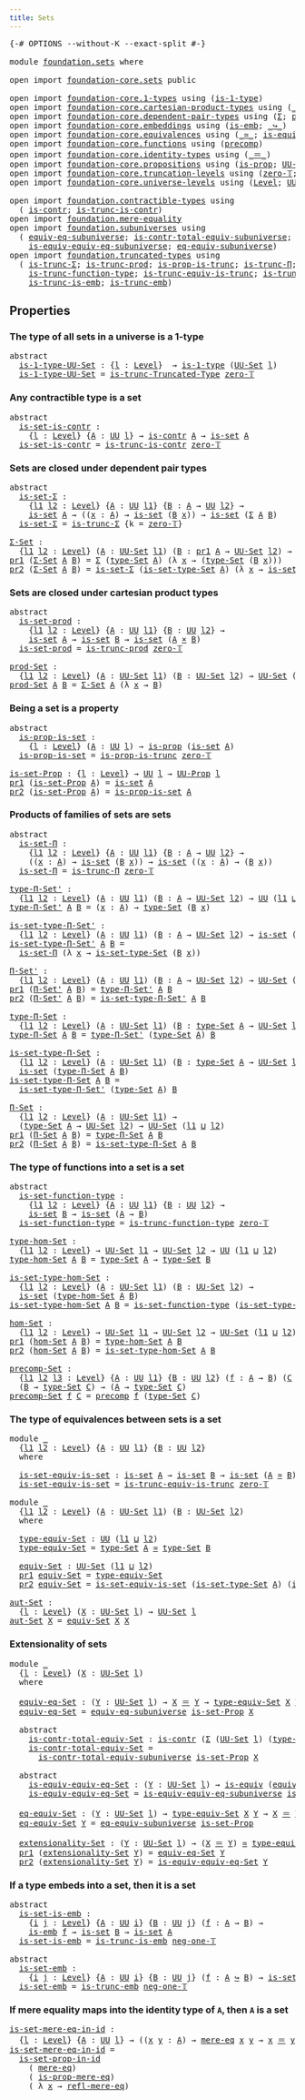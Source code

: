 ```yaml
---
title: Sets
---
```


<pre class="Agda"><a id="30" class="Symbol">{-#</a> <a id="34" class="Keyword">OPTIONS</a> <a id="42" class="Pragma">--without-K</a> <a id="54" class="Pragma">--exact-split</a> <a id="68" class="Symbol">#-}</a>

<a id="73" class="Keyword">module</a> <a id="80" href="foundation.sets.html" class="Module">foundation.sets</a> <a id="96" class="Keyword">where</a>

<a id="103" class="Keyword">open</a> <a id="108" class="Keyword">import</a> <a id="115" href="foundation-core.sets.html" class="Module">foundation-core.sets</a> <a id="136" class="Keyword">public</a>

<a id="144" class="Keyword">open</a> <a id="149" class="Keyword">import</a> <a id="156" href="foundation-core.1-types.html" class="Module">foundation-core.1-types</a> <a id="180" class="Keyword">using</a> <a id="186" class="Symbol">(</a><a id="187" href="foundation-core.1-types.html#807" class="Function">is-1-type</a><a id="196" class="Symbol">)</a>
<a id="198" class="Keyword">open</a> <a id="203" class="Keyword">import</a> <a id="210" href="foundation-core.cartesian-product-types.html" class="Module">foundation-core.cartesian-product-types</a> <a id="250" class="Keyword">using</a> <a id="256" class="Symbol">(</a><a id="257" href="foundation-core.cartesian-product-types.html#590" class="Function Operator">_×_</a><a id="260" class="Symbol">)</a>
<a id="262" class="Keyword">open</a> <a id="267" class="Keyword">import</a> <a id="274" href="foundation-core.dependent-pair-types.html" class="Module">foundation-core.dependent-pair-types</a> <a id="311" class="Keyword">using</a> <a id="317" class="Symbol">(</a><a id="318" href="foundation-core.dependent-pair-types.html#515" class="Record">Σ</a><a id="319" class="Symbol">;</a> <a id="321" href="foundation-core.dependent-pair-types.html#588" class="InductiveConstructor">pair</a><a id="325" class="Symbol">;</a> <a id="327" href="foundation-core.dependent-pair-types.html#605" class="Field">pr1</a><a id="330" class="Symbol">;</a> <a id="332" href="foundation-core.dependent-pair-types.html#617" class="Field">pr2</a><a id="335" class="Symbol">)</a>
<a id="337" class="Keyword">open</a> <a id="342" class="Keyword">import</a> <a id="349" href="foundation-core.embeddings.html" class="Module">foundation-core.embeddings</a> <a id="376" class="Keyword">using</a> <a id="382" class="Symbol">(</a><a id="383" href="foundation-core.embeddings.html#992" class="Function">is-emb</a><a id="389" class="Symbol">;</a> <a id="391" href="foundation-core.embeddings.html#1074" class="Function Operator">_↪_</a><a id="394" class="Symbol">)</a>
<a id="396" class="Keyword">open</a> <a id="401" class="Keyword">import</a> <a id="408" href="foundation-core.equivalences.html" class="Module">foundation-core.equivalences</a> <a id="437" class="Keyword">using</a> <a id="443" class="Symbol">(</a><a id="444" href="foundation-core.equivalences.html#1621" class="Function Operator">_≃_</a><a id="447" class="Symbol">;</a> <a id="449" href="foundation-core.equivalences.html#1556" class="Function">is-equiv</a><a id="457" class="Symbol">)</a>
<a id="459" class="Keyword">open</a> <a id="464" class="Keyword">import</a> <a id="471" href="foundation-core.functions.html" class="Module">foundation-core.functions</a> <a id="497" class="Keyword">using</a> <a id="503" class="Symbol">(</a><a id="504" href="foundation-core.functions.html#938" class="Function">precomp</a><a id="511" class="Symbol">)</a>
<a id="513" class="Keyword">open</a> <a id="518" class="Keyword">import</a> <a id="525" href="foundation-core.identity-types.html" class="Module">foundation-core.identity-types</a> <a id="556" class="Keyword">using</a> <a id="562" class="Symbol">(</a><a id="563" href="foundation-core.identity-types.html#1865" class="Function Operator">_＝_</a><a id="566" class="Symbol">)</a>
<a id="568" class="Keyword">open</a> <a id="573" class="Keyword">import</a> <a id="580" href="foundation-core.propositions.html" class="Module">foundation-core.propositions</a> <a id="609" class="Keyword">using</a> <a id="615" class="Symbol">(</a><a id="616" href="foundation-core.propositions.html#1309" class="Function">is-prop</a><a id="623" class="Symbol">;</a> <a id="625" href="foundation-core.propositions.html#1393" class="Function">UU-Prop</a><a id="632" class="Symbol">)</a>
<a id="634" class="Keyword">open</a> <a id="639" class="Keyword">import</a> <a id="646" href="foundation-core.truncation-levels.html" class="Module">foundation-core.truncation-levels</a> <a id="680" class="Keyword">using</a> <a id="686" class="Symbol">(</a><a id="687" href="foundation-core.truncation-levels.html#492" class="Function">zero-𝕋</a><a id="693" class="Symbol">;</a> <a id="695" href="foundation-core.truncation-levels.html#448" class="Function">neg-one-𝕋</a><a id="704" class="Symbol">)</a>
<a id="706" class="Keyword">open</a> <a id="711" class="Keyword">import</a> <a id="718" href="foundation-core.universe-levels.html" class="Module">foundation-core.universe-levels</a> <a id="750" class="Keyword">using</a> <a id="756" class="Symbol">(</a><a id="757" href="Agda.Primitive.html#597" class="Postulate">Level</a><a id="762" class="Symbol">;</a> <a id="764" href="foundation-core.universe-levels.html#235" class="Primitive">UU</a><a id="766" class="Symbol">;</a> <a id="768" href="Agda.Primitive.html#810" class="Primitive Operator">_⊔_</a><a id="771" class="Symbol">)</a>

<a id="774" class="Keyword">open</a> <a id="779" class="Keyword">import</a> <a id="786" href="foundation.contractible-types.html" class="Module">foundation.contractible-types</a> <a id="816" class="Keyword">using</a>
  <a id="824" class="Symbol">(</a> <a id="826" href="foundation-core.contractible-types.html#1006" class="Function">is-contr</a><a id="834" class="Symbol">;</a> <a id="836" href="foundation.contractible-types.html#3778" class="Function">is-trunc-is-contr</a><a id="853" class="Symbol">)</a>
<a id="855" class="Keyword">open</a> <a id="860" class="Keyword">import</a> <a id="867" href="foundation.mere-equality.html" class="Module">foundation.mere-equality</a>
<a id="892" class="Keyword">open</a> <a id="897" class="Keyword">import</a> <a id="904" href="foundation.subuniverses.html" class="Module">foundation.subuniverses</a> <a id="928" class="Keyword">using</a>
  <a id="936" class="Symbol">(</a> <a id="938" href="foundation.subuniverses.html#2750" class="Function">equiv-eq-subuniverse</a><a id="958" class="Symbol">;</a> <a id="960" href="foundation.subuniverses.html#2955" class="Function">is-contr-total-equiv-subuniverse</a><a id="992" class="Symbol">;</a>
    <a id="998" href="foundation.subuniverses.html#3335" class="Function">is-equiv-equiv-eq-subuniverse</a><a id="1027" class="Symbol">;</a> <a id="1029" href="foundation.subuniverses.html#3939" class="Function">eq-equiv-subuniverse</a><a id="1049" class="Symbol">)</a>
<a id="1051" class="Keyword">open</a> <a id="1056" class="Keyword">import</a> <a id="1063" href="foundation.truncated-types.html" class="Module">foundation.truncated-types</a> <a id="1090" class="Keyword">using</a>
  <a id="1098" class="Symbol">(</a> <a id="1100" href="foundation-core.truncated-types.html#5741" class="Function">is-trunc-Σ</a><a id="1110" class="Symbol">;</a> <a id="1112" href="foundation-core.truncated-types.html#7006" class="Function">is-trunc-prod</a><a id="1125" class="Symbol">;</a> <a id="1127" href="foundation-core.truncated-types.html#12076" class="Function">is-prop-is-trunc</a><a id="1143" class="Symbol">;</a> <a id="1145" href="foundation-core.truncated-types.html#8919" class="Function">is-trunc-Π</a><a id="1155" class="Symbol">;</a>
    <a id="1161" href="foundation-core.truncated-types.html#10769" class="Function">is-trunc-function-type</a><a id="1183" class="Symbol">;</a> <a id="1185" href="foundation-core.truncated-types.html#12647" class="Function">is-trunc-equiv-is-trunc</a><a id="1208" class="Symbol">;</a> <a id="1210" href="foundation.truncated-types.html#946" class="Function">is-trunc-Truncated-Type</a><a id="1233" class="Symbol">;</a>
    <a id="1239" href="foundation-core.truncated-types.html#5199" class="Function">is-trunc-is-emb</a><a id="1254" class="Symbol">;</a> <a id="1256" href="foundation-core.truncated-types.html#5461" class="Function">is-trunc-emb</a><a id="1268" class="Symbol">)</a>
</pre>
## Properties

### The type of all sets in a universe is a 1-type

<pre class="Agda"><a id="1346" class="Keyword">abstract</a>
  <a id="is-1-type-UU-Set"></a><a id="1357" href="foundation.sets.html#1357" class="Function">is-1-type-UU-Set</a> <a id="1374" class="Symbol">:</a> <a id="1376" class="Symbol">{</a><a id="1377" href="foundation.sets.html#1377" class="Bound">l</a> <a id="1379" class="Symbol">:</a> <a id="1381" href="Agda.Primitive.html#597" class="Postulate">Level</a><a id="1386" class="Symbol">}</a>  <a id="1389" class="Symbol">→</a> <a id="1391" href="foundation-core.1-types.html#807" class="Function">is-1-type</a> <a id="1401" class="Symbol">(</a><a id="1402" href="foundation-core.sets.html#1190" class="Function">UU-Set</a> <a id="1409" href="foundation.sets.html#1377" class="Bound">l</a><a id="1410" class="Symbol">)</a>
  <a id="1414" href="foundation.sets.html#1357" class="Function">is-1-type-UU-Set</a> <a id="1431" class="Symbol">=</a> <a id="1433" href="foundation.truncated-types.html#946" class="Function">is-trunc-Truncated-Type</a> <a id="1457" href="foundation-core.truncation-levels.html#492" class="Function">zero-𝕋</a>
</pre>
### Any contractible type is a set

<pre class="Agda"><a id="1513" class="Keyword">abstract</a>
  <a id="is-set-is-contr"></a><a id="1524" href="foundation.sets.html#1524" class="Function">is-set-is-contr</a> <a id="1540" class="Symbol">:</a>
    <a id="1546" class="Symbol">{</a><a id="1547" href="foundation.sets.html#1547" class="Bound">l</a> <a id="1549" class="Symbol">:</a> <a id="1551" href="Agda.Primitive.html#597" class="Postulate">Level</a><a id="1556" class="Symbol">}</a> <a id="1558" class="Symbol">{</a><a id="1559" href="foundation.sets.html#1559" class="Bound">A</a> <a id="1561" class="Symbol">:</a> <a id="1563" href="foundation-core.universe-levels.html#235" class="Primitive">UU</a> <a id="1566" href="foundation.sets.html#1547" class="Bound">l</a><a id="1567" class="Symbol">}</a> <a id="1569" class="Symbol">→</a> <a id="1571" href="foundation-core.contractible-types.html#1006" class="Function">is-contr</a> <a id="1580" href="foundation.sets.html#1559" class="Bound">A</a> <a id="1582" class="Symbol">→</a> <a id="1584" href="foundation-core.sets.html#1113" class="Function">is-set</a> <a id="1591" href="foundation.sets.html#1559" class="Bound">A</a>
  <a id="1595" href="foundation.sets.html#1524" class="Function">is-set-is-contr</a> <a id="1611" class="Symbol">=</a> <a id="1613" href="foundation.contractible-types.html#3778" class="Function">is-trunc-is-contr</a> <a id="1631" href="foundation-core.truncation-levels.html#492" class="Function">zero-𝕋</a>
</pre>
### Sets are closed under dependent pair types

<pre class="Agda"><a id="1699" class="Keyword">abstract</a>
  <a id="is-set-Σ"></a><a id="1710" href="foundation.sets.html#1710" class="Function">is-set-Σ</a> <a id="1719" class="Symbol">:</a>
    <a id="1725" class="Symbol">{</a><a id="1726" href="foundation.sets.html#1726" class="Bound">l1</a> <a id="1729" href="foundation.sets.html#1729" class="Bound">l2</a> <a id="1732" class="Symbol">:</a> <a id="1734" href="Agda.Primitive.html#597" class="Postulate">Level</a><a id="1739" class="Symbol">}</a> <a id="1741" class="Symbol">{</a><a id="1742" href="foundation.sets.html#1742" class="Bound">A</a> <a id="1744" class="Symbol">:</a> <a id="1746" href="foundation-core.universe-levels.html#235" class="Primitive">UU</a> <a id="1749" href="foundation.sets.html#1726" class="Bound">l1</a><a id="1751" class="Symbol">}</a> <a id="1753" class="Symbol">{</a><a id="1754" href="foundation.sets.html#1754" class="Bound">B</a> <a id="1756" class="Symbol">:</a> <a id="1758" href="foundation.sets.html#1742" class="Bound">A</a> <a id="1760" class="Symbol">→</a> <a id="1762" href="foundation-core.universe-levels.html#235" class="Primitive">UU</a> <a id="1765" href="foundation.sets.html#1729" class="Bound">l2</a><a id="1767" class="Symbol">}</a> <a id="1769" class="Symbol">→</a>
    <a id="1775" href="foundation-core.sets.html#1113" class="Function">is-set</a> <a id="1782" href="foundation.sets.html#1742" class="Bound">A</a> <a id="1784" class="Symbol">→</a> <a id="1786" class="Symbol">((</a><a id="1788" href="foundation.sets.html#1788" class="Bound">x</a> <a id="1790" class="Symbol">:</a> <a id="1792" href="foundation.sets.html#1742" class="Bound">A</a><a id="1793" class="Symbol">)</a> <a id="1795" class="Symbol">→</a> <a id="1797" href="foundation-core.sets.html#1113" class="Function">is-set</a> <a id="1804" class="Symbol">(</a><a id="1805" href="foundation.sets.html#1754" class="Bound">B</a> <a id="1807" href="foundation.sets.html#1788" class="Bound">x</a><a id="1808" class="Symbol">))</a> <a id="1811" class="Symbol">→</a> <a id="1813" href="foundation-core.sets.html#1113" class="Function">is-set</a> <a id="1820" class="Symbol">(</a><a id="1821" href="foundation-core.dependent-pair-types.html#515" class="Record">Σ</a> <a id="1823" href="foundation.sets.html#1742" class="Bound">A</a> <a id="1825" href="foundation.sets.html#1754" class="Bound">B</a><a id="1826" class="Symbol">)</a>
  <a id="1830" href="foundation.sets.html#1710" class="Function">is-set-Σ</a> <a id="1839" class="Symbol">=</a> <a id="1841" href="foundation-core.truncated-types.html#5741" class="Function">is-trunc-Σ</a> <a id="1852" class="Symbol">{</a><a id="1853" class="Argument">k</a> <a id="1855" class="Symbol">=</a> <a id="1857" href="foundation-core.truncation-levels.html#492" class="Function">zero-𝕋</a><a id="1863" class="Symbol">}</a>

<a id="Σ-Set"></a><a id="1866" href="foundation.sets.html#1866" class="Function">Σ-Set</a> <a id="1872" class="Symbol">:</a>
  <a id="1876" class="Symbol">{</a><a id="1877" href="foundation.sets.html#1877" class="Bound">l1</a> <a id="1880" href="foundation.sets.html#1880" class="Bound">l2</a> <a id="1883" class="Symbol">:</a> <a id="1885" href="Agda.Primitive.html#597" class="Postulate">Level</a><a id="1890" class="Symbol">}</a> <a id="1892" class="Symbol">(</a><a id="1893" href="foundation.sets.html#1893" class="Bound">A</a> <a id="1895" class="Symbol">:</a> <a id="1897" href="foundation-core.sets.html#1190" class="Function">UU-Set</a> <a id="1904" href="foundation.sets.html#1877" class="Bound">l1</a><a id="1906" class="Symbol">)</a> <a id="1908" class="Symbol">(</a><a id="1909" href="foundation.sets.html#1909" class="Bound">B</a> <a id="1911" class="Symbol">:</a> <a id="1913" href="foundation-core.dependent-pair-types.html#605" class="Field">pr1</a> <a id="1917" href="foundation.sets.html#1893" class="Bound">A</a> <a id="1919" class="Symbol">→</a> <a id="1921" href="foundation-core.sets.html#1190" class="Function">UU-Set</a> <a id="1928" href="foundation.sets.html#1880" class="Bound">l2</a><a id="1930" class="Symbol">)</a> <a id="1932" class="Symbol">→</a> <a id="1934" href="foundation-core.sets.html#1190" class="Function">UU-Set</a> <a id="1941" class="Symbol">(</a><a id="1942" href="foundation.sets.html#1877" class="Bound">l1</a> <a id="1945" href="Agda.Primitive.html#810" class="Primitive Operator">⊔</a> <a id="1947" href="foundation.sets.html#1880" class="Bound">l2</a><a id="1949" class="Symbol">)</a>
<a id="1951" href="foundation-core.dependent-pair-types.html#605" class="Field">pr1</a> <a id="1955" class="Symbol">(</a><a id="1956" href="foundation.sets.html#1866" class="Function">Σ-Set</a> <a id="1962" href="foundation.sets.html#1962" class="Bound">A</a> <a id="1964" href="foundation.sets.html#1964" class="Bound">B</a><a id="1965" class="Symbol">)</a> <a id="1967" class="Symbol">=</a> <a id="1969" href="foundation-core.dependent-pair-types.html#515" class="Record">Σ</a> <a id="1971" class="Symbol">(</a><a id="1972" href="foundation-core.sets.html#1304" class="Function">type-Set</a> <a id="1981" href="foundation.sets.html#1962" class="Bound">A</a><a id="1982" class="Symbol">)</a> <a id="1984" class="Symbol">(λ</a> <a id="1987" href="foundation.sets.html#1987" class="Bound">x</a> <a id="1989" class="Symbol">→</a> <a id="1991" class="Symbol">(</a><a id="1992" href="foundation-core.sets.html#1304" class="Function">type-Set</a> <a id="2001" class="Symbol">(</a><a id="2002" href="foundation.sets.html#1964" class="Bound">B</a> <a id="2004" href="foundation.sets.html#1987" class="Bound">x</a><a id="2005" class="Symbol">)))</a>
<a id="2009" href="foundation-core.dependent-pair-types.html#617" class="Field">pr2</a> <a id="2013" class="Symbol">(</a><a id="2014" href="foundation.sets.html#1866" class="Function">Σ-Set</a> <a id="2020" href="foundation.sets.html#2020" class="Bound">A</a> <a id="2022" href="foundation.sets.html#2022" class="Bound">B</a><a id="2023" class="Symbol">)</a> <a id="2025" class="Symbol">=</a> <a id="2027" href="foundation.sets.html#1710" class="Function">is-set-Σ</a> <a id="2036" class="Symbol">(</a><a id="2037" href="foundation-core.sets.html#1355" class="Function">is-set-type-Set</a> <a id="2053" href="foundation.sets.html#2020" class="Bound">A</a><a id="2054" class="Symbol">)</a> <a id="2056" class="Symbol">(λ</a> <a id="2059" href="foundation.sets.html#2059" class="Bound">x</a> <a id="2061" class="Symbol">→</a> <a id="2063" href="foundation-core.sets.html#1355" class="Function">is-set-type-Set</a> <a id="2079" class="Symbol">(</a><a id="2080" href="foundation.sets.html#2022" class="Bound">B</a> <a id="2082" href="foundation.sets.html#2059" class="Bound">x</a><a id="2083" class="Symbol">))</a>
</pre>
### Sets are closed under cartesian product types

<pre class="Agda"><a id="2150" class="Keyword">abstract</a>
  <a id="is-set-prod"></a><a id="2161" href="foundation.sets.html#2161" class="Function">is-set-prod</a> <a id="2173" class="Symbol">:</a>
    <a id="2179" class="Symbol">{</a><a id="2180" href="foundation.sets.html#2180" class="Bound">l1</a> <a id="2183" href="foundation.sets.html#2183" class="Bound">l2</a> <a id="2186" class="Symbol">:</a> <a id="2188" href="Agda.Primitive.html#597" class="Postulate">Level</a><a id="2193" class="Symbol">}</a> <a id="2195" class="Symbol">{</a><a id="2196" href="foundation.sets.html#2196" class="Bound">A</a> <a id="2198" class="Symbol">:</a> <a id="2200" href="foundation-core.universe-levels.html#235" class="Primitive">UU</a> <a id="2203" href="foundation.sets.html#2180" class="Bound">l1</a><a id="2205" class="Symbol">}</a> <a id="2207" class="Symbol">{</a><a id="2208" href="foundation.sets.html#2208" class="Bound">B</a> <a id="2210" class="Symbol">:</a> <a id="2212" href="foundation-core.universe-levels.html#235" class="Primitive">UU</a> <a id="2215" href="foundation.sets.html#2183" class="Bound">l2</a><a id="2217" class="Symbol">}</a> <a id="2219" class="Symbol">→</a>
    <a id="2225" href="foundation-core.sets.html#1113" class="Function">is-set</a> <a id="2232" href="foundation.sets.html#2196" class="Bound">A</a> <a id="2234" class="Symbol">→</a> <a id="2236" href="foundation-core.sets.html#1113" class="Function">is-set</a> <a id="2243" href="foundation.sets.html#2208" class="Bound">B</a> <a id="2245" class="Symbol">→</a> <a id="2247" href="foundation-core.sets.html#1113" class="Function">is-set</a> <a id="2254" class="Symbol">(</a><a id="2255" href="foundation.sets.html#2196" class="Bound">A</a> <a id="2257" href="foundation-core.cartesian-product-types.html#590" class="Function Operator">×</a> <a id="2259" href="foundation.sets.html#2208" class="Bound">B</a><a id="2260" class="Symbol">)</a>
  <a id="2264" href="foundation.sets.html#2161" class="Function">is-set-prod</a> <a id="2276" class="Symbol">=</a> <a id="2278" href="foundation-core.truncated-types.html#7006" class="Function">is-trunc-prod</a> <a id="2292" href="foundation-core.truncation-levels.html#492" class="Function">zero-𝕋</a>
  
<a id="prod-Set"></a><a id="2302" href="foundation.sets.html#2302" class="Function">prod-Set</a> <a id="2311" class="Symbol">:</a>
  <a id="2315" class="Symbol">{</a><a id="2316" href="foundation.sets.html#2316" class="Bound">l1</a> <a id="2319" href="foundation.sets.html#2319" class="Bound">l2</a> <a id="2322" class="Symbol">:</a> <a id="2324" href="Agda.Primitive.html#597" class="Postulate">Level</a><a id="2329" class="Symbol">}</a> <a id="2331" class="Symbol">(</a><a id="2332" href="foundation.sets.html#2332" class="Bound">A</a> <a id="2334" class="Symbol">:</a> <a id="2336" href="foundation-core.sets.html#1190" class="Function">UU-Set</a> <a id="2343" href="foundation.sets.html#2316" class="Bound">l1</a><a id="2345" class="Symbol">)</a> <a id="2347" class="Symbol">(</a><a id="2348" href="foundation.sets.html#2348" class="Bound">B</a> <a id="2350" class="Symbol">:</a> <a id="2352" href="foundation-core.sets.html#1190" class="Function">UU-Set</a> <a id="2359" href="foundation.sets.html#2319" class="Bound">l2</a><a id="2361" class="Symbol">)</a> <a id="2363" class="Symbol">→</a> <a id="2365" href="foundation-core.sets.html#1190" class="Function">UU-Set</a> <a id="2372" class="Symbol">(</a><a id="2373" href="foundation.sets.html#2316" class="Bound">l1</a> <a id="2376" href="Agda.Primitive.html#810" class="Primitive Operator">⊔</a> <a id="2378" href="foundation.sets.html#2319" class="Bound">l2</a><a id="2380" class="Symbol">)</a>
<a id="2382" href="foundation.sets.html#2302" class="Function">prod-Set</a> <a id="2391" href="foundation.sets.html#2391" class="Bound">A</a> <a id="2393" href="foundation.sets.html#2393" class="Bound">B</a> <a id="2395" class="Symbol">=</a> <a id="2397" href="foundation.sets.html#1866" class="Function">Σ-Set</a> <a id="2403" href="foundation.sets.html#2391" class="Bound">A</a> <a id="2405" class="Symbol">(λ</a> <a id="2408" href="foundation.sets.html#2408" class="Bound">x</a> <a id="2410" class="Symbol">→</a> <a id="2412" href="foundation.sets.html#2393" class="Bound">B</a><a id="2413" class="Symbol">)</a>
</pre>
### Being a set is a property

<pre class="Agda"><a id="2459" class="Keyword">abstract</a>
  <a id="is-prop-is-set"></a><a id="2470" href="foundation.sets.html#2470" class="Function">is-prop-is-set</a> <a id="2485" class="Symbol">:</a>
    <a id="2491" class="Symbol">{</a><a id="2492" href="foundation.sets.html#2492" class="Bound">l</a> <a id="2494" class="Symbol">:</a> <a id="2496" href="Agda.Primitive.html#597" class="Postulate">Level</a><a id="2501" class="Symbol">}</a> <a id="2503" class="Symbol">(</a><a id="2504" href="foundation.sets.html#2504" class="Bound">A</a> <a id="2506" class="Symbol">:</a> <a id="2508" href="foundation-core.universe-levels.html#235" class="Primitive">UU</a> <a id="2511" href="foundation.sets.html#2492" class="Bound">l</a><a id="2512" class="Symbol">)</a> <a id="2514" class="Symbol">→</a> <a id="2516" href="foundation-core.propositions.html#1309" class="Function">is-prop</a> <a id="2524" class="Symbol">(</a><a id="2525" href="foundation-core.sets.html#1113" class="Function">is-set</a> <a id="2532" href="foundation.sets.html#2504" class="Bound">A</a><a id="2533" class="Symbol">)</a>
  <a id="2537" href="foundation.sets.html#2470" class="Function">is-prop-is-set</a> <a id="2552" class="Symbol">=</a> <a id="2554" href="foundation-core.truncated-types.html#12076" class="Function">is-prop-is-trunc</a> <a id="2571" href="foundation-core.truncation-levels.html#492" class="Function">zero-𝕋</a>

<a id="is-set-Prop"></a><a id="2579" href="foundation.sets.html#2579" class="Function">is-set-Prop</a> <a id="2591" class="Symbol">:</a> <a id="2593" class="Symbol">{</a><a id="2594" href="foundation.sets.html#2594" class="Bound">l</a> <a id="2596" class="Symbol">:</a> <a id="2598" href="Agda.Primitive.html#597" class="Postulate">Level</a><a id="2603" class="Symbol">}</a> <a id="2605" class="Symbol">→</a> <a id="2607" href="foundation-core.universe-levels.html#235" class="Primitive">UU</a> <a id="2610" href="foundation.sets.html#2594" class="Bound">l</a> <a id="2612" class="Symbol">→</a> <a id="2614" href="foundation-core.propositions.html#1393" class="Function">UU-Prop</a> <a id="2622" href="foundation.sets.html#2594" class="Bound">l</a>
<a id="2624" href="foundation-core.dependent-pair-types.html#605" class="Field">pr1</a> <a id="2628" class="Symbol">(</a><a id="2629" href="foundation.sets.html#2579" class="Function">is-set-Prop</a> <a id="2641" href="foundation.sets.html#2641" class="Bound">A</a><a id="2642" class="Symbol">)</a> <a id="2644" class="Symbol">=</a> <a id="2646" href="foundation-core.sets.html#1113" class="Function">is-set</a> <a id="2653" href="foundation.sets.html#2641" class="Bound">A</a>
<a id="2655" href="foundation-core.dependent-pair-types.html#617" class="Field">pr2</a> <a id="2659" class="Symbol">(</a><a id="2660" href="foundation.sets.html#2579" class="Function">is-set-Prop</a> <a id="2672" href="foundation.sets.html#2672" class="Bound">A</a><a id="2673" class="Symbol">)</a> <a id="2675" class="Symbol">=</a> <a id="2677" href="foundation.sets.html#2470" class="Function">is-prop-is-set</a> <a id="2692" href="foundation.sets.html#2672" class="Bound">A</a>
</pre>
### Products of families of sets are sets

<pre class="Agda"><a id="2750" class="Keyword">abstract</a>
  <a id="is-set-Π"></a><a id="2761" href="foundation.sets.html#2761" class="Function">is-set-Π</a> <a id="2770" class="Symbol">:</a>
    <a id="2776" class="Symbol">{</a><a id="2777" href="foundation.sets.html#2777" class="Bound">l1</a> <a id="2780" href="foundation.sets.html#2780" class="Bound">l2</a> <a id="2783" class="Symbol">:</a> <a id="2785" href="Agda.Primitive.html#597" class="Postulate">Level</a><a id="2790" class="Symbol">}</a> <a id="2792" class="Symbol">{</a><a id="2793" href="foundation.sets.html#2793" class="Bound">A</a> <a id="2795" class="Symbol">:</a> <a id="2797" href="foundation-core.universe-levels.html#235" class="Primitive">UU</a> <a id="2800" href="foundation.sets.html#2777" class="Bound">l1</a><a id="2802" class="Symbol">}</a> <a id="2804" class="Symbol">{</a><a id="2805" href="foundation.sets.html#2805" class="Bound">B</a> <a id="2807" class="Symbol">:</a> <a id="2809" href="foundation.sets.html#2793" class="Bound">A</a> <a id="2811" class="Symbol">→</a> <a id="2813" href="foundation-core.universe-levels.html#235" class="Primitive">UU</a> <a id="2816" href="foundation.sets.html#2780" class="Bound">l2</a><a id="2818" class="Symbol">}</a> <a id="2820" class="Symbol">→</a>
    <a id="2826" class="Symbol">((</a><a id="2828" href="foundation.sets.html#2828" class="Bound">x</a> <a id="2830" class="Symbol">:</a> <a id="2832" href="foundation.sets.html#2793" class="Bound">A</a><a id="2833" class="Symbol">)</a> <a id="2835" class="Symbol">→</a> <a id="2837" href="foundation-core.sets.html#1113" class="Function">is-set</a> <a id="2844" class="Symbol">(</a><a id="2845" href="foundation.sets.html#2805" class="Bound">B</a> <a id="2847" href="foundation.sets.html#2828" class="Bound">x</a><a id="2848" class="Symbol">))</a> <a id="2851" class="Symbol">→</a> <a id="2853" href="foundation-core.sets.html#1113" class="Function">is-set</a> <a id="2860" class="Symbol">((</a><a id="2862" href="foundation.sets.html#2862" class="Bound">x</a> <a id="2864" class="Symbol">:</a> <a id="2866" href="foundation.sets.html#2793" class="Bound">A</a><a id="2867" class="Symbol">)</a> <a id="2869" class="Symbol">→</a> <a id="2871" class="Symbol">(</a><a id="2872" href="foundation.sets.html#2805" class="Bound">B</a> <a id="2874" href="foundation.sets.html#2862" class="Bound">x</a><a id="2875" class="Symbol">))</a>
  <a id="2880" href="foundation.sets.html#2761" class="Function">is-set-Π</a> <a id="2889" class="Symbol">=</a> <a id="2891" href="foundation-core.truncated-types.html#8919" class="Function">is-trunc-Π</a> <a id="2902" href="foundation-core.truncation-levels.html#492" class="Function">zero-𝕋</a>

<a id="type-Π-Set&#39;"></a><a id="2910" href="foundation.sets.html#2910" class="Function">type-Π-Set&#39;</a> <a id="2922" class="Symbol">:</a>
  <a id="2926" class="Symbol">{</a><a id="2927" href="foundation.sets.html#2927" class="Bound">l1</a> <a id="2930" href="foundation.sets.html#2930" class="Bound">l2</a> <a id="2933" class="Symbol">:</a> <a id="2935" href="Agda.Primitive.html#597" class="Postulate">Level</a><a id="2940" class="Symbol">}</a> <a id="2942" class="Symbol">(</a><a id="2943" href="foundation.sets.html#2943" class="Bound">A</a> <a id="2945" class="Symbol">:</a> <a id="2947" href="foundation-core.universe-levels.html#235" class="Primitive">UU</a> <a id="2950" href="foundation.sets.html#2927" class="Bound">l1</a><a id="2952" class="Symbol">)</a> <a id="2954" class="Symbol">(</a><a id="2955" href="foundation.sets.html#2955" class="Bound">B</a> <a id="2957" class="Symbol">:</a> <a id="2959" href="foundation.sets.html#2943" class="Bound">A</a> <a id="2961" class="Symbol">→</a> <a id="2963" href="foundation-core.sets.html#1190" class="Function">UU-Set</a> <a id="2970" href="foundation.sets.html#2930" class="Bound">l2</a><a id="2972" class="Symbol">)</a> <a id="2974" class="Symbol">→</a> <a id="2976" href="foundation-core.universe-levels.html#235" class="Primitive">UU</a> <a id="2979" class="Symbol">(</a><a id="2980" href="foundation.sets.html#2927" class="Bound">l1</a> <a id="2983" href="Agda.Primitive.html#810" class="Primitive Operator">⊔</a> <a id="2985" href="foundation.sets.html#2930" class="Bound">l2</a><a id="2987" class="Symbol">)</a>
<a id="2989" href="foundation.sets.html#2910" class="Function">type-Π-Set&#39;</a> <a id="3001" href="foundation.sets.html#3001" class="Bound">A</a> <a id="3003" href="foundation.sets.html#3003" class="Bound">B</a> <a id="3005" class="Symbol">=</a> <a id="3007" class="Symbol">(</a><a id="3008" href="foundation.sets.html#3008" class="Bound">x</a> <a id="3010" class="Symbol">:</a> <a id="3012" href="foundation.sets.html#3001" class="Bound">A</a><a id="3013" class="Symbol">)</a> <a id="3015" class="Symbol">→</a> <a id="3017" href="foundation-core.sets.html#1304" class="Function">type-Set</a> <a id="3026" class="Symbol">(</a><a id="3027" href="foundation.sets.html#3003" class="Bound">B</a> <a id="3029" href="foundation.sets.html#3008" class="Bound">x</a><a id="3030" class="Symbol">)</a>

<a id="is-set-type-Π-Set&#39;"></a><a id="3033" href="foundation.sets.html#3033" class="Function">is-set-type-Π-Set&#39;</a> <a id="3052" class="Symbol">:</a>
  <a id="3056" class="Symbol">{</a><a id="3057" href="foundation.sets.html#3057" class="Bound">l1</a> <a id="3060" href="foundation.sets.html#3060" class="Bound">l2</a> <a id="3063" class="Symbol">:</a> <a id="3065" href="Agda.Primitive.html#597" class="Postulate">Level</a><a id="3070" class="Symbol">}</a> <a id="3072" class="Symbol">(</a><a id="3073" href="foundation.sets.html#3073" class="Bound">A</a> <a id="3075" class="Symbol">:</a> <a id="3077" href="foundation-core.universe-levels.html#235" class="Primitive">UU</a> <a id="3080" href="foundation.sets.html#3057" class="Bound">l1</a><a id="3082" class="Symbol">)</a> <a id="3084" class="Symbol">(</a><a id="3085" href="foundation.sets.html#3085" class="Bound">B</a> <a id="3087" class="Symbol">:</a> <a id="3089" href="foundation.sets.html#3073" class="Bound">A</a> <a id="3091" class="Symbol">→</a> <a id="3093" href="foundation-core.sets.html#1190" class="Function">UU-Set</a> <a id="3100" href="foundation.sets.html#3060" class="Bound">l2</a><a id="3102" class="Symbol">)</a> <a id="3104" class="Symbol">→</a> <a id="3106" href="foundation-core.sets.html#1113" class="Function">is-set</a> <a id="3113" class="Symbol">(</a><a id="3114" href="foundation.sets.html#2910" class="Function">type-Π-Set&#39;</a> <a id="3126" href="foundation.sets.html#3073" class="Bound">A</a> <a id="3128" href="foundation.sets.html#3085" class="Bound">B</a><a id="3129" class="Symbol">)</a>
<a id="3131" href="foundation.sets.html#3033" class="Function">is-set-type-Π-Set&#39;</a> <a id="3150" href="foundation.sets.html#3150" class="Bound">A</a> <a id="3152" href="foundation.sets.html#3152" class="Bound">B</a> <a id="3154" class="Symbol">=</a>
  <a id="3158" href="foundation.sets.html#2761" class="Function">is-set-Π</a> <a id="3167" class="Symbol">(λ</a> <a id="3170" href="foundation.sets.html#3170" class="Bound">x</a> <a id="3172" class="Symbol">→</a> <a id="3174" href="foundation-core.sets.html#1355" class="Function">is-set-type-Set</a> <a id="3190" class="Symbol">(</a><a id="3191" href="foundation.sets.html#3152" class="Bound">B</a> <a id="3193" href="foundation.sets.html#3170" class="Bound">x</a><a id="3194" class="Symbol">))</a>

<a id="Π-Set&#39;"></a><a id="3198" href="foundation.sets.html#3198" class="Function">Π-Set&#39;</a> <a id="3205" class="Symbol">:</a>
  <a id="3209" class="Symbol">{</a><a id="3210" href="foundation.sets.html#3210" class="Bound">l1</a> <a id="3213" href="foundation.sets.html#3213" class="Bound">l2</a> <a id="3216" class="Symbol">:</a> <a id="3218" href="Agda.Primitive.html#597" class="Postulate">Level</a><a id="3223" class="Symbol">}</a> <a id="3225" class="Symbol">(</a><a id="3226" href="foundation.sets.html#3226" class="Bound">A</a> <a id="3228" class="Symbol">:</a> <a id="3230" href="foundation-core.universe-levels.html#235" class="Primitive">UU</a> <a id="3233" href="foundation.sets.html#3210" class="Bound">l1</a><a id="3235" class="Symbol">)</a> <a id="3237" class="Symbol">(</a><a id="3238" href="foundation.sets.html#3238" class="Bound">B</a> <a id="3240" class="Symbol">:</a> <a id="3242" href="foundation.sets.html#3226" class="Bound">A</a> <a id="3244" class="Symbol">→</a> <a id="3246" href="foundation-core.sets.html#1190" class="Function">UU-Set</a> <a id="3253" href="foundation.sets.html#3213" class="Bound">l2</a><a id="3255" class="Symbol">)</a> <a id="3257" class="Symbol">→</a> <a id="3259" href="foundation-core.sets.html#1190" class="Function">UU-Set</a> <a id="3266" class="Symbol">(</a><a id="3267" href="foundation.sets.html#3210" class="Bound">l1</a> <a id="3270" href="Agda.Primitive.html#810" class="Primitive Operator">⊔</a> <a id="3272" href="foundation.sets.html#3213" class="Bound">l2</a><a id="3274" class="Symbol">)</a>
<a id="3276" href="foundation-core.dependent-pair-types.html#605" class="Field">pr1</a> <a id="3280" class="Symbol">(</a><a id="3281" href="foundation.sets.html#3198" class="Function">Π-Set&#39;</a> <a id="3288" href="foundation.sets.html#3288" class="Bound">A</a> <a id="3290" href="foundation.sets.html#3290" class="Bound">B</a><a id="3291" class="Symbol">)</a> <a id="3293" class="Symbol">=</a> <a id="3295" href="foundation.sets.html#2910" class="Function">type-Π-Set&#39;</a> <a id="3307" href="foundation.sets.html#3288" class="Bound">A</a> <a id="3309" href="foundation.sets.html#3290" class="Bound">B</a>
<a id="3311" href="foundation-core.dependent-pair-types.html#617" class="Field">pr2</a> <a id="3315" class="Symbol">(</a><a id="3316" href="foundation.sets.html#3198" class="Function">Π-Set&#39;</a> <a id="3323" href="foundation.sets.html#3323" class="Bound">A</a> <a id="3325" href="foundation.sets.html#3325" class="Bound">B</a><a id="3326" class="Symbol">)</a> <a id="3328" class="Symbol">=</a> <a id="3330" href="foundation.sets.html#3033" class="Function">is-set-type-Π-Set&#39;</a> <a id="3349" href="foundation.sets.html#3323" class="Bound">A</a> <a id="3351" href="foundation.sets.html#3325" class="Bound">B</a>

<a id="type-Π-Set"></a><a id="3354" href="foundation.sets.html#3354" class="Function">type-Π-Set</a> <a id="3365" class="Symbol">:</a>
  <a id="3369" class="Symbol">{</a><a id="3370" href="foundation.sets.html#3370" class="Bound">l1</a> <a id="3373" href="foundation.sets.html#3373" class="Bound">l2</a> <a id="3376" class="Symbol">:</a> <a id="3378" href="Agda.Primitive.html#597" class="Postulate">Level</a><a id="3383" class="Symbol">}</a> <a id="3385" class="Symbol">(</a><a id="3386" href="foundation.sets.html#3386" class="Bound">A</a> <a id="3388" class="Symbol">:</a> <a id="3390" href="foundation-core.sets.html#1190" class="Function">UU-Set</a> <a id="3397" href="foundation.sets.html#3370" class="Bound">l1</a><a id="3399" class="Symbol">)</a> <a id="3401" class="Symbol">(</a><a id="3402" href="foundation.sets.html#3402" class="Bound">B</a> <a id="3404" class="Symbol">:</a> <a id="3406" href="foundation-core.sets.html#1304" class="Function">type-Set</a> <a id="3415" href="foundation.sets.html#3386" class="Bound">A</a> <a id="3417" class="Symbol">→</a> <a id="3419" href="foundation-core.sets.html#1190" class="Function">UU-Set</a> <a id="3426" href="foundation.sets.html#3373" class="Bound">l2</a><a id="3428" class="Symbol">)</a> <a id="3430" class="Symbol">→</a> <a id="3432" href="foundation-core.universe-levels.html#235" class="Primitive">UU</a> <a id="3435" class="Symbol">(</a><a id="3436" href="foundation.sets.html#3370" class="Bound">l1</a> <a id="3439" href="Agda.Primitive.html#810" class="Primitive Operator">⊔</a> <a id="3441" href="foundation.sets.html#3373" class="Bound">l2</a><a id="3443" class="Symbol">)</a>
<a id="3445" href="foundation.sets.html#3354" class="Function">type-Π-Set</a> <a id="3456" href="foundation.sets.html#3456" class="Bound">A</a> <a id="3458" href="foundation.sets.html#3458" class="Bound">B</a> <a id="3460" class="Symbol">=</a> <a id="3462" href="foundation.sets.html#2910" class="Function">type-Π-Set&#39;</a> <a id="3474" class="Symbol">(</a><a id="3475" href="foundation-core.sets.html#1304" class="Function">type-Set</a> <a id="3484" href="foundation.sets.html#3456" class="Bound">A</a><a id="3485" class="Symbol">)</a> <a id="3487" href="foundation.sets.html#3458" class="Bound">B</a>

<a id="is-set-type-Π-Set"></a><a id="3490" href="foundation.sets.html#3490" class="Function">is-set-type-Π-Set</a> <a id="3508" class="Symbol">:</a>
  <a id="3512" class="Symbol">{</a><a id="3513" href="foundation.sets.html#3513" class="Bound">l1</a> <a id="3516" href="foundation.sets.html#3516" class="Bound">l2</a> <a id="3519" class="Symbol">:</a> <a id="3521" href="Agda.Primitive.html#597" class="Postulate">Level</a><a id="3526" class="Symbol">}</a> <a id="3528" class="Symbol">(</a><a id="3529" href="foundation.sets.html#3529" class="Bound">A</a> <a id="3531" class="Symbol">:</a> <a id="3533" href="foundation-core.sets.html#1190" class="Function">UU-Set</a> <a id="3540" href="foundation.sets.html#3513" class="Bound">l1</a><a id="3542" class="Symbol">)</a> <a id="3544" class="Symbol">(</a><a id="3545" href="foundation.sets.html#3545" class="Bound">B</a> <a id="3547" class="Symbol">:</a> <a id="3549" href="foundation-core.sets.html#1304" class="Function">type-Set</a> <a id="3558" href="foundation.sets.html#3529" class="Bound">A</a> <a id="3560" class="Symbol">→</a> <a id="3562" href="foundation-core.sets.html#1190" class="Function">UU-Set</a> <a id="3569" href="foundation.sets.html#3516" class="Bound">l2</a><a id="3571" class="Symbol">)</a> <a id="3573" class="Symbol">→</a>
  <a id="3577" href="foundation-core.sets.html#1113" class="Function">is-set</a> <a id="3584" class="Symbol">(</a><a id="3585" href="foundation.sets.html#3354" class="Function">type-Π-Set</a> <a id="3596" href="foundation.sets.html#3529" class="Bound">A</a> <a id="3598" href="foundation.sets.html#3545" class="Bound">B</a><a id="3599" class="Symbol">)</a>
<a id="3601" href="foundation.sets.html#3490" class="Function">is-set-type-Π-Set</a> <a id="3619" href="foundation.sets.html#3619" class="Bound">A</a> <a id="3621" href="foundation.sets.html#3621" class="Bound">B</a> <a id="3623" class="Symbol">=</a>
  <a id="3627" href="foundation.sets.html#3033" class="Function">is-set-type-Π-Set&#39;</a> <a id="3646" class="Symbol">(</a><a id="3647" href="foundation-core.sets.html#1304" class="Function">type-Set</a> <a id="3656" href="foundation.sets.html#3619" class="Bound">A</a><a id="3657" class="Symbol">)</a> <a id="3659" href="foundation.sets.html#3621" class="Bound">B</a>

<a id="Π-Set"></a><a id="3662" href="foundation.sets.html#3662" class="Function">Π-Set</a> <a id="3668" class="Symbol">:</a>
  <a id="3672" class="Symbol">{</a><a id="3673" href="foundation.sets.html#3673" class="Bound">l1</a> <a id="3676" href="foundation.sets.html#3676" class="Bound">l2</a> <a id="3679" class="Symbol">:</a> <a id="3681" href="Agda.Primitive.html#597" class="Postulate">Level</a><a id="3686" class="Symbol">}</a> <a id="3688" class="Symbol">(</a><a id="3689" href="foundation.sets.html#3689" class="Bound">A</a> <a id="3691" class="Symbol">:</a> <a id="3693" href="foundation-core.sets.html#1190" class="Function">UU-Set</a> <a id="3700" href="foundation.sets.html#3673" class="Bound">l1</a><a id="3702" class="Symbol">)</a> <a id="3704" class="Symbol">→</a>
  <a id="3708" class="Symbol">(</a><a id="3709" href="foundation-core.sets.html#1304" class="Function">type-Set</a> <a id="3718" href="foundation.sets.html#3689" class="Bound">A</a> <a id="3720" class="Symbol">→</a> <a id="3722" href="foundation-core.sets.html#1190" class="Function">UU-Set</a> <a id="3729" href="foundation.sets.html#3676" class="Bound">l2</a><a id="3731" class="Symbol">)</a> <a id="3733" class="Symbol">→</a> <a id="3735" href="foundation-core.sets.html#1190" class="Function">UU-Set</a> <a id="3742" class="Symbol">(</a><a id="3743" href="foundation.sets.html#3673" class="Bound">l1</a> <a id="3746" href="Agda.Primitive.html#810" class="Primitive Operator">⊔</a> <a id="3748" href="foundation.sets.html#3676" class="Bound">l2</a><a id="3750" class="Symbol">)</a>
<a id="3752" href="foundation-core.dependent-pair-types.html#605" class="Field">pr1</a> <a id="3756" class="Symbol">(</a><a id="3757" href="foundation.sets.html#3662" class="Function">Π-Set</a> <a id="3763" href="foundation.sets.html#3763" class="Bound">A</a> <a id="3765" href="foundation.sets.html#3765" class="Bound">B</a><a id="3766" class="Symbol">)</a> <a id="3768" class="Symbol">=</a> <a id="3770" href="foundation.sets.html#3354" class="Function">type-Π-Set</a> <a id="3781" href="foundation.sets.html#3763" class="Bound">A</a> <a id="3783" href="foundation.sets.html#3765" class="Bound">B</a>
<a id="3785" href="foundation-core.dependent-pair-types.html#617" class="Field">pr2</a> <a id="3789" class="Symbol">(</a><a id="3790" href="foundation.sets.html#3662" class="Function">Π-Set</a> <a id="3796" href="foundation.sets.html#3796" class="Bound">A</a> <a id="3798" href="foundation.sets.html#3798" class="Bound">B</a><a id="3799" class="Symbol">)</a> <a id="3801" class="Symbol">=</a> <a id="3803" href="foundation.sets.html#3490" class="Function">is-set-type-Π-Set</a> <a id="3821" href="foundation.sets.html#3796" class="Bound">A</a> <a id="3823" href="foundation.sets.html#3798" class="Bound">B</a>
</pre>
### The type of functions into a set is a set

<pre class="Agda"><a id="3885" class="Keyword">abstract</a>
  <a id="is-set-function-type"></a><a id="3896" href="foundation.sets.html#3896" class="Function">is-set-function-type</a> <a id="3917" class="Symbol">:</a>
    <a id="3923" class="Symbol">{</a><a id="3924" href="foundation.sets.html#3924" class="Bound">l1</a> <a id="3927" href="foundation.sets.html#3927" class="Bound">l2</a> <a id="3930" class="Symbol">:</a> <a id="3932" href="Agda.Primitive.html#597" class="Postulate">Level</a><a id="3937" class="Symbol">}</a> <a id="3939" class="Symbol">{</a><a id="3940" href="foundation.sets.html#3940" class="Bound">A</a> <a id="3942" class="Symbol">:</a> <a id="3944" href="foundation-core.universe-levels.html#235" class="Primitive">UU</a> <a id="3947" href="foundation.sets.html#3924" class="Bound">l1</a><a id="3949" class="Symbol">}</a> <a id="3951" class="Symbol">{</a><a id="3952" href="foundation.sets.html#3952" class="Bound">B</a> <a id="3954" class="Symbol">:</a> <a id="3956" href="foundation-core.universe-levels.html#235" class="Primitive">UU</a> <a id="3959" href="foundation.sets.html#3927" class="Bound">l2</a><a id="3961" class="Symbol">}</a> <a id="3963" class="Symbol">→</a>
    <a id="3969" href="foundation-core.sets.html#1113" class="Function">is-set</a> <a id="3976" href="foundation.sets.html#3952" class="Bound">B</a> <a id="3978" class="Symbol">→</a> <a id="3980" href="foundation-core.sets.html#1113" class="Function">is-set</a> <a id="3987" class="Symbol">(</a><a id="3988" href="foundation.sets.html#3940" class="Bound">A</a> <a id="3990" class="Symbol">→</a> <a id="3992" href="foundation.sets.html#3952" class="Bound">B</a><a id="3993" class="Symbol">)</a>
  <a id="3997" href="foundation.sets.html#3896" class="Function">is-set-function-type</a> <a id="4018" class="Symbol">=</a> <a id="4020" href="foundation-core.truncated-types.html#10769" class="Function">is-trunc-function-type</a> <a id="4043" href="foundation-core.truncation-levels.html#492" class="Function">zero-𝕋</a>

<a id="type-hom-Set"></a><a id="4051" href="foundation.sets.html#4051" class="Function">type-hom-Set</a> <a id="4064" class="Symbol">:</a>
  <a id="4068" class="Symbol">{</a><a id="4069" href="foundation.sets.html#4069" class="Bound">l1</a> <a id="4072" href="foundation.sets.html#4072" class="Bound">l2</a> <a id="4075" class="Symbol">:</a> <a id="4077" href="Agda.Primitive.html#597" class="Postulate">Level</a><a id="4082" class="Symbol">}</a> <a id="4084" class="Symbol">→</a> <a id="4086" href="foundation-core.sets.html#1190" class="Function">UU-Set</a> <a id="4093" href="foundation.sets.html#4069" class="Bound">l1</a> <a id="4096" class="Symbol">→</a> <a id="4098" href="foundation-core.sets.html#1190" class="Function">UU-Set</a> <a id="4105" href="foundation.sets.html#4072" class="Bound">l2</a> <a id="4108" class="Symbol">→</a> <a id="4110" href="foundation-core.universe-levels.html#235" class="Primitive">UU</a> <a id="4113" class="Symbol">(</a><a id="4114" href="foundation.sets.html#4069" class="Bound">l1</a> <a id="4117" href="Agda.Primitive.html#810" class="Primitive Operator">⊔</a> <a id="4119" href="foundation.sets.html#4072" class="Bound">l2</a><a id="4121" class="Symbol">)</a>
<a id="4123" href="foundation.sets.html#4051" class="Function">type-hom-Set</a> <a id="4136" href="foundation.sets.html#4136" class="Bound">A</a> <a id="4138" href="foundation.sets.html#4138" class="Bound">B</a> <a id="4140" class="Symbol">=</a> <a id="4142" href="foundation-core.sets.html#1304" class="Function">type-Set</a> <a id="4151" href="foundation.sets.html#4136" class="Bound">A</a> <a id="4153" class="Symbol">→</a> <a id="4155" href="foundation-core.sets.html#1304" class="Function">type-Set</a> <a id="4164" href="foundation.sets.html#4138" class="Bound">B</a>

<a id="is-set-type-hom-Set"></a><a id="4167" href="foundation.sets.html#4167" class="Function">is-set-type-hom-Set</a> <a id="4187" class="Symbol">:</a>
  <a id="4191" class="Symbol">{</a><a id="4192" href="foundation.sets.html#4192" class="Bound">l1</a> <a id="4195" href="foundation.sets.html#4195" class="Bound">l2</a> <a id="4198" class="Symbol">:</a> <a id="4200" href="Agda.Primitive.html#597" class="Postulate">Level</a><a id="4205" class="Symbol">}</a> <a id="4207" class="Symbol">(</a><a id="4208" href="foundation.sets.html#4208" class="Bound">A</a> <a id="4210" class="Symbol">:</a> <a id="4212" href="foundation-core.sets.html#1190" class="Function">UU-Set</a> <a id="4219" href="foundation.sets.html#4192" class="Bound">l1</a><a id="4221" class="Symbol">)</a> <a id="4223" class="Symbol">(</a><a id="4224" href="foundation.sets.html#4224" class="Bound">B</a> <a id="4226" class="Symbol">:</a> <a id="4228" href="foundation-core.sets.html#1190" class="Function">UU-Set</a> <a id="4235" href="foundation.sets.html#4195" class="Bound">l2</a><a id="4237" class="Symbol">)</a> <a id="4239" class="Symbol">→</a>
  <a id="4243" href="foundation-core.sets.html#1113" class="Function">is-set</a> <a id="4250" class="Symbol">(</a><a id="4251" href="foundation.sets.html#4051" class="Function">type-hom-Set</a> <a id="4264" href="foundation.sets.html#4208" class="Bound">A</a> <a id="4266" href="foundation.sets.html#4224" class="Bound">B</a><a id="4267" class="Symbol">)</a>
<a id="4269" href="foundation.sets.html#4167" class="Function">is-set-type-hom-Set</a> <a id="4289" href="foundation.sets.html#4289" class="Bound">A</a> <a id="4291" href="foundation.sets.html#4291" class="Bound">B</a> <a id="4293" class="Symbol">=</a> <a id="4295" href="foundation.sets.html#3896" class="Function">is-set-function-type</a> <a id="4316" class="Symbol">(</a><a id="4317" href="foundation-core.sets.html#1355" class="Function">is-set-type-Set</a> <a id="4333" href="foundation.sets.html#4291" class="Bound">B</a><a id="4334" class="Symbol">)</a>

<a id="hom-Set"></a><a id="4337" href="foundation.sets.html#4337" class="Function">hom-Set</a> <a id="4345" class="Symbol">:</a>
  <a id="4349" class="Symbol">{</a><a id="4350" href="foundation.sets.html#4350" class="Bound">l1</a> <a id="4353" href="foundation.sets.html#4353" class="Bound">l2</a> <a id="4356" class="Symbol">:</a> <a id="4358" href="Agda.Primitive.html#597" class="Postulate">Level</a><a id="4363" class="Symbol">}</a> <a id="4365" class="Symbol">→</a> <a id="4367" href="foundation-core.sets.html#1190" class="Function">UU-Set</a> <a id="4374" href="foundation.sets.html#4350" class="Bound">l1</a> <a id="4377" class="Symbol">→</a> <a id="4379" href="foundation-core.sets.html#1190" class="Function">UU-Set</a> <a id="4386" href="foundation.sets.html#4353" class="Bound">l2</a> <a id="4389" class="Symbol">→</a> <a id="4391" href="foundation-core.sets.html#1190" class="Function">UU-Set</a> <a id="4398" class="Symbol">(</a><a id="4399" href="foundation.sets.html#4350" class="Bound">l1</a> <a id="4402" href="Agda.Primitive.html#810" class="Primitive Operator">⊔</a> <a id="4404" href="foundation.sets.html#4353" class="Bound">l2</a><a id="4406" class="Symbol">)</a>
<a id="4408" href="foundation-core.dependent-pair-types.html#605" class="Field">pr1</a> <a id="4412" class="Symbol">(</a><a id="4413" href="foundation.sets.html#4337" class="Function">hom-Set</a> <a id="4421" href="foundation.sets.html#4421" class="Bound">A</a> <a id="4423" href="foundation.sets.html#4423" class="Bound">B</a><a id="4424" class="Symbol">)</a> <a id="4426" class="Symbol">=</a> <a id="4428" href="foundation.sets.html#4051" class="Function">type-hom-Set</a> <a id="4441" href="foundation.sets.html#4421" class="Bound">A</a> <a id="4443" href="foundation.sets.html#4423" class="Bound">B</a>
<a id="4445" href="foundation-core.dependent-pair-types.html#617" class="Field">pr2</a> <a id="4449" class="Symbol">(</a><a id="4450" href="foundation.sets.html#4337" class="Function">hom-Set</a> <a id="4458" href="foundation.sets.html#4458" class="Bound">A</a> <a id="4460" href="foundation.sets.html#4460" class="Bound">B</a><a id="4461" class="Symbol">)</a> <a id="4463" class="Symbol">=</a> <a id="4465" href="foundation.sets.html#4167" class="Function">is-set-type-hom-Set</a> <a id="4485" href="foundation.sets.html#4458" class="Bound">A</a> <a id="4487" href="foundation.sets.html#4460" class="Bound">B</a>

<a id="precomp-Set"></a><a id="4490" href="foundation.sets.html#4490" class="Function">precomp-Set</a> <a id="4502" class="Symbol">:</a>
  <a id="4506" class="Symbol">{</a><a id="4507" href="foundation.sets.html#4507" class="Bound">l1</a> <a id="4510" href="foundation.sets.html#4510" class="Bound">l2</a> <a id="4513" href="foundation.sets.html#4513" class="Bound">l3</a> <a id="4516" class="Symbol">:</a> <a id="4518" href="Agda.Primitive.html#597" class="Postulate">Level</a><a id="4523" class="Symbol">}</a> <a id="4525" class="Symbol">{</a><a id="4526" href="foundation.sets.html#4526" class="Bound">A</a> <a id="4528" class="Symbol">:</a> <a id="4530" href="foundation-core.universe-levels.html#235" class="Primitive">UU</a> <a id="4533" href="foundation.sets.html#4507" class="Bound">l1</a><a id="4535" class="Symbol">}</a> <a id="4537" class="Symbol">{</a><a id="4538" href="foundation.sets.html#4538" class="Bound">B</a> <a id="4540" class="Symbol">:</a> <a id="4542" href="foundation-core.universe-levels.html#235" class="Primitive">UU</a> <a id="4545" href="foundation.sets.html#4510" class="Bound">l2</a><a id="4547" class="Symbol">}</a> <a id="4549" class="Symbol">(</a><a id="4550" href="foundation.sets.html#4550" class="Bound">f</a> <a id="4552" class="Symbol">:</a> <a id="4554" href="foundation.sets.html#4526" class="Bound">A</a> <a id="4556" class="Symbol">→</a> <a id="4558" href="foundation.sets.html#4538" class="Bound">B</a><a id="4559" class="Symbol">)</a> <a id="4561" class="Symbol">(</a><a id="4562" href="foundation.sets.html#4562" class="Bound">C</a> <a id="4564" class="Symbol">:</a> <a id="4566" href="foundation-core.sets.html#1190" class="Function">UU-Set</a> <a id="4573" href="foundation.sets.html#4513" class="Bound">l3</a><a id="4575" class="Symbol">)</a> <a id="4577" class="Symbol">→</a>
  <a id="4581" class="Symbol">(</a><a id="4582" href="foundation.sets.html#4538" class="Bound">B</a> <a id="4584" class="Symbol">→</a> <a id="4586" href="foundation-core.sets.html#1304" class="Function">type-Set</a> <a id="4595" href="foundation.sets.html#4562" class="Bound">C</a><a id="4596" class="Symbol">)</a> <a id="4598" class="Symbol">→</a> <a id="4600" class="Symbol">(</a><a id="4601" href="foundation.sets.html#4526" class="Bound">A</a> <a id="4603" class="Symbol">→</a> <a id="4605" href="foundation-core.sets.html#1304" class="Function">type-Set</a> <a id="4614" href="foundation.sets.html#4562" class="Bound">C</a><a id="4615" class="Symbol">)</a>
<a id="4617" href="foundation.sets.html#4490" class="Function">precomp-Set</a> <a id="4629" href="foundation.sets.html#4629" class="Bound">f</a> <a id="4631" href="foundation.sets.html#4631" class="Bound">C</a> <a id="4633" class="Symbol">=</a> <a id="4635" href="foundation-core.functions.html#938" class="Function">precomp</a> <a id="4643" href="foundation.sets.html#4629" class="Bound">f</a> <a id="4645" class="Symbol">(</a><a id="4646" href="foundation-core.sets.html#1304" class="Function">type-Set</a> <a id="4655" href="foundation.sets.html#4631" class="Bound">C</a><a id="4656" class="Symbol">)</a>
</pre>
### The type of equivalences between sets is a set

<pre class="Agda"><a id="4723" class="Keyword">module</a> <a id="4730" href="foundation.sets.html#4730" class="Module">_</a>
  <a id="4734" class="Symbol">{</a><a id="4735" href="foundation.sets.html#4735" class="Bound">l1</a> <a id="4738" href="foundation.sets.html#4738" class="Bound">l2</a> <a id="4741" class="Symbol">:</a> <a id="4743" href="Agda.Primitive.html#597" class="Postulate">Level</a><a id="4748" class="Symbol">}</a> <a id="4750" class="Symbol">{</a><a id="4751" href="foundation.sets.html#4751" class="Bound">A</a> <a id="4753" class="Symbol">:</a> <a id="4755" href="foundation-core.universe-levels.html#235" class="Primitive">UU</a> <a id="4758" href="foundation.sets.html#4735" class="Bound">l1</a><a id="4760" class="Symbol">}</a> <a id="4762" class="Symbol">{</a><a id="4763" href="foundation.sets.html#4763" class="Bound">B</a> <a id="4765" class="Symbol">:</a> <a id="4767" href="foundation-core.universe-levels.html#235" class="Primitive">UU</a> <a id="4770" href="foundation.sets.html#4738" class="Bound">l2</a><a id="4772" class="Symbol">}</a>
  <a id="4776" class="Keyword">where</a>

  <a id="4785" href="foundation.sets.html#4785" class="Function">is-set-equiv-is-set</a> <a id="4805" class="Symbol">:</a> <a id="4807" href="foundation-core.sets.html#1113" class="Function">is-set</a> <a id="4814" href="foundation.sets.html#4751" class="Bound">A</a> <a id="4816" class="Symbol">→</a> <a id="4818" href="foundation-core.sets.html#1113" class="Function">is-set</a> <a id="4825" href="foundation.sets.html#4763" class="Bound">B</a> <a id="4827" class="Symbol">→</a> <a id="4829" href="foundation-core.sets.html#1113" class="Function">is-set</a> <a id="4836" class="Symbol">(</a><a id="4837" href="foundation.sets.html#4751" class="Bound">A</a> <a id="4839" href="foundation-core.equivalences.html#1621" class="Function Operator">≃</a> <a id="4841" href="foundation.sets.html#4763" class="Bound">B</a><a id="4842" class="Symbol">)</a>
  <a id="4846" href="foundation.sets.html#4785" class="Function">is-set-equiv-is-set</a> <a id="4866" class="Symbol">=</a> <a id="4868" href="foundation-core.truncated-types.html#12647" class="Function">is-trunc-equiv-is-trunc</a> <a id="4892" href="foundation-core.truncation-levels.html#492" class="Function">zero-𝕋</a>

<a id="4900" class="Keyword">module</a> <a id="4907" href="foundation.sets.html#4907" class="Module">_</a>
  <a id="4911" class="Symbol">{</a><a id="4912" href="foundation.sets.html#4912" class="Bound">l1</a> <a id="4915" href="foundation.sets.html#4915" class="Bound">l2</a> <a id="4918" class="Symbol">:</a> <a id="4920" href="Agda.Primitive.html#597" class="Postulate">Level</a><a id="4925" class="Symbol">}</a> <a id="4927" class="Symbol">(</a><a id="4928" href="foundation.sets.html#4928" class="Bound">A</a> <a id="4930" class="Symbol">:</a> <a id="4932" href="foundation-core.sets.html#1190" class="Function">UU-Set</a> <a id="4939" href="foundation.sets.html#4912" class="Bound">l1</a><a id="4941" class="Symbol">)</a> <a id="4943" class="Symbol">(</a><a id="4944" href="foundation.sets.html#4944" class="Bound">B</a> <a id="4946" class="Symbol">:</a> <a id="4948" href="foundation-core.sets.html#1190" class="Function">UU-Set</a> <a id="4955" href="foundation.sets.html#4915" class="Bound">l2</a><a id="4957" class="Symbol">)</a>
  <a id="4961" class="Keyword">where</a>
  
  <a id="4972" href="foundation.sets.html#4972" class="Function">type-equiv-Set</a> <a id="4987" class="Symbol">:</a> <a id="4989" href="foundation-core.universe-levels.html#235" class="Primitive">UU</a> <a id="4992" class="Symbol">(</a><a id="4993" href="foundation.sets.html#4912" class="Bound">l1</a> <a id="4996" href="Agda.Primitive.html#810" class="Primitive Operator">⊔</a> <a id="4998" href="foundation.sets.html#4915" class="Bound">l2</a><a id="5000" class="Symbol">)</a>
  <a id="5004" href="foundation.sets.html#4972" class="Function">type-equiv-Set</a> <a id="5019" class="Symbol">=</a> <a id="5021" href="foundation-core.sets.html#1304" class="Function">type-Set</a> <a id="5030" href="foundation.sets.html#4928" class="Bound">A</a> <a id="5032" href="foundation-core.equivalences.html#1621" class="Function Operator">≃</a> <a id="5034" href="foundation-core.sets.html#1304" class="Function">type-Set</a> <a id="5043" href="foundation.sets.html#4944" class="Bound">B</a>

  <a id="5048" href="foundation.sets.html#5048" class="Function">equiv-Set</a> <a id="5058" class="Symbol">:</a> <a id="5060" href="foundation-core.sets.html#1190" class="Function">UU-Set</a> <a id="5067" class="Symbol">(</a><a id="5068" href="foundation.sets.html#4912" class="Bound">l1</a> <a id="5071" href="Agda.Primitive.html#810" class="Primitive Operator">⊔</a> <a id="5073" href="foundation.sets.html#4915" class="Bound">l2</a><a id="5075" class="Symbol">)</a>
  <a id="5079" href="foundation-core.dependent-pair-types.html#605" class="Field">pr1</a> <a id="5083" href="foundation.sets.html#5048" class="Function">equiv-Set</a> <a id="5093" class="Symbol">=</a> <a id="5095" href="foundation.sets.html#4972" class="Function">type-equiv-Set</a>
  <a id="5112" href="foundation-core.dependent-pair-types.html#617" class="Field">pr2</a> <a id="5116" href="foundation.sets.html#5048" class="Function">equiv-Set</a> <a id="5126" class="Symbol">=</a> <a id="5128" href="foundation.sets.html#4785" class="Function">is-set-equiv-is-set</a> <a id="5148" class="Symbol">(</a><a id="5149" href="foundation-core.sets.html#1355" class="Function">is-set-type-Set</a> <a id="5165" href="foundation.sets.html#4928" class="Bound">A</a><a id="5166" class="Symbol">)</a> <a id="5168" class="Symbol">(</a><a id="5169" href="foundation-core.sets.html#1355" class="Function">is-set-type-Set</a> <a id="5185" href="foundation.sets.html#4944" class="Bound">B</a><a id="5186" class="Symbol">)</a>

<a id="aut-Set"></a><a id="5189" href="foundation.sets.html#5189" class="Function">aut-Set</a> <a id="5197" class="Symbol">:</a>
  <a id="5201" class="Symbol">{</a><a id="5202" href="foundation.sets.html#5202" class="Bound">l</a> <a id="5204" class="Symbol">:</a> <a id="5206" href="Agda.Primitive.html#597" class="Postulate">Level</a><a id="5211" class="Symbol">}</a> <a id="5213" class="Symbol">(</a><a id="5214" href="foundation.sets.html#5214" class="Bound">X</a> <a id="5216" class="Symbol">:</a> <a id="5218" href="foundation-core.sets.html#1190" class="Function">UU-Set</a> <a id="5225" href="foundation.sets.html#5202" class="Bound">l</a><a id="5226" class="Symbol">)</a> <a id="5228" class="Symbol">→</a> <a id="5230" href="foundation-core.sets.html#1190" class="Function">UU-Set</a> <a id="5237" href="foundation.sets.html#5202" class="Bound">l</a>
<a id="5239" href="foundation.sets.html#5189" class="Function">aut-Set</a> <a id="5247" href="foundation.sets.html#5247" class="Bound">X</a> <a id="5249" class="Symbol">=</a> <a id="5251" href="foundation.sets.html#5048" class="Function">equiv-Set</a> <a id="5261" href="foundation.sets.html#5247" class="Bound">X</a> <a id="5263" href="foundation.sets.html#5247" class="Bound">X</a>
</pre>
### Extensionality of sets

<pre class="Agda"><a id="5306" class="Keyword">module</a> <a id="5313" href="foundation.sets.html#5313" class="Module">_</a>
  <a id="5317" class="Symbol">{</a><a id="5318" href="foundation.sets.html#5318" class="Bound">l</a> <a id="5320" class="Symbol">:</a> <a id="5322" href="Agda.Primitive.html#597" class="Postulate">Level</a><a id="5327" class="Symbol">}</a> <a id="5329" class="Symbol">(</a><a id="5330" href="foundation.sets.html#5330" class="Bound">X</a> <a id="5332" class="Symbol">:</a> <a id="5334" href="foundation-core.sets.html#1190" class="Function">UU-Set</a> <a id="5341" href="foundation.sets.html#5318" class="Bound">l</a><a id="5342" class="Symbol">)</a>
  <a id="5346" class="Keyword">where</a>

  <a id="5355" href="foundation.sets.html#5355" class="Function">equiv-eq-Set</a> <a id="5368" class="Symbol">:</a> <a id="5370" class="Symbol">(</a><a id="5371" href="foundation.sets.html#5371" class="Bound">Y</a> <a id="5373" class="Symbol">:</a> <a id="5375" href="foundation-core.sets.html#1190" class="Function">UU-Set</a> <a id="5382" href="foundation.sets.html#5318" class="Bound">l</a><a id="5383" class="Symbol">)</a> <a id="5385" class="Symbol">→</a> <a id="5387" href="foundation.sets.html#5330" class="Bound">X</a> <a id="5389" href="foundation-core.identity-types.html#1865" class="Function Operator">＝</a> <a id="5391" href="foundation.sets.html#5371" class="Bound">Y</a> <a id="5393" class="Symbol">→</a> <a id="5395" href="foundation.sets.html#4972" class="Function">type-equiv-Set</a> <a id="5410" href="foundation.sets.html#5330" class="Bound">X</a> <a id="5412" href="foundation.sets.html#5371" class="Bound">Y</a>
  <a id="5416" href="foundation.sets.html#5355" class="Function">equiv-eq-Set</a> <a id="5429" class="Symbol">=</a> <a id="5431" href="foundation.subuniverses.html#2750" class="Function">equiv-eq-subuniverse</a> <a id="5452" href="foundation.sets.html#2579" class="Function">is-set-Prop</a> <a id="5464" href="foundation.sets.html#5330" class="Bound">X</a>
  
  <a id="5471" class="Keyword">abstract</a>
    <a id="5484" href="foundation.sets.html#5484" class="Function">is-contr-total-equiv-Set</a> <a id="5509" class="Symbol">:</a> <a id="5511" href="foundation-core.contractible-types.html#1006" class="Function">is-contr</a> <a id="5520" class="Symbol">(</a><a id="5521" href="foundation-core.dependent-pair-types.html#515" class="Record">Σ</a> <a id="5523" class="Symbol">(</a><a id="5524" href="foundation-core.sets.html#1190" class="Function">UU-Set</a> <a id="5531" href="foundation.sets.html#5318" class="Bound">l</a><a id="5532" class="Symbol">)</a> <a id="5534" class="Symbol">(</a><a id="5535" href="foundation.sets.html#4972" class="Function">type-equiv-Set</a> <a id="5550" href="foundation.sets.html#5330" class="Bound">X</a><a id="5551" class="Symbol">))</a>
    <a id="5558" href="foundation.sets.html#5484" class="Function">is-contr-total-equiv-Set</a> <a id="5583" class="Symbol">=</a>
      <a id="5591" href="foundation.subuniverses.html#2955" class="Function">is-contr-total-equiv-subuniverse</a> <a id="5624" href="foundation.sets.html#2579" class="Function">is-set-Prop</a> <a id="5636" href="foundation.sets.html#5330" class="Bound">X</a>

  <a id="5641" class="Keyword">abstract</a>
    <a id="5654" href="foundation.sets.html#5654" class="Function">is-equiv-equiv-eq-Set</a> <a id="5676" class="Symbol">:</a> <a id="5678" class="Symbol">(</a><a id="5679" href="foundation.sets.html#5679" class="Bound">Y</a> <a id="5681" class="Symbol">:</a> <a id="5683" href="foundation-core.sets.html#1190" class="Function">UU-Set</a> <a id="5690" href="foundation.sets.html#5318" class="Bound">l</a><a id="5691" class="Symbol">)</a> <a id="5693" class="Symbol">→</a> <a id="5695" href="foundation-core.equivalences.html#1556" class="Function">is-equiv</a> <a id="5704" class="Symbol">(</a><a id="5705" href="foundation.sets.html#5355" class="Function">equiv-eq-Set</a> <a id="5718" href="foundation.sets.html#5679" class="Bound">Y</a><a id="5719" class="Symbol">)</a>
    <a id="5725" href="foundation.sets.html#5654" class="Function">is-equiv-equiv-eq-Set</a> <a id="5747" class="Symbol">=</a> <a id="5749" href="foundation.subuniverses.html#3335" class="Function">is-equiv-equiv-eq-subuniverse</a> <a id="5779" href="foundation.sets.html#2579" class="Function">is-set-Prop</a> <a id="5791" href="foundation.sets.html#5330" class="Bound">X</a>

  <a id="5796" href="foundation.sets.html#5796" class="Function">eq-equiv-Set</a> <a id="5809" class="Symbol">:</a> <a id="5811" class="Symbol">(</a><a id="5812" href="foundation.sets.html#5812" class="Bound">Y</a> <a id="5814" class="Symbol">:</a> <a id="5816" href="foundation-core.sets.html#1190" class="Function">UU-Set</a> <a id="5823" href="foundation.sets.html#5318" class="Bound">l</a><a id="5824" class="Symbol">)</a> <a id="5826" class="Symbol">→</a> <a id="5828" href="foundation.sets.html#4972" class="Function">type-equiv-Set</a> <a id="5843" href="foundation.sets.html#5330" class="Bound">X</a> <a id="5845" href="foundation.sets.html#5812" class="Bound">Y</a> <a id="5847" class="Symbol">→</a> <a id="5849" href="foundation.sets.html#5330" class="Bound">X</a> <a id="5851" href="foundation-core.identity-types.html#1865" class="Function Operator">＝</a> <a id="5853" href="foundation.sets.html#5812" class="Bound">Y</a>
  <a id="5857" href="foundation.sets.html#5796" class="Function">eq-equiv-Set</a> <a id="5870" href="foundation.sets.html#5870" class="Bound">Y</a> <a id="5872" class="Symbol">=</a> <a id="5874" href="foundation.subuniverses.html#3939" class="Function">eq-equiv-subuniverse</a> <a id="5895" href="foundation.sets.html#2579" class="Function">is-set-Prop</a>

  <a id="5910" href="foundation.sets.html#5910" class="Function">extensionality-Set</a> <a id="5929" class="Symbol">:</a> <a id="5931" class="Symbol">(</a><a id="5932" href="foundation.sets.html#5932" class="Bound">Y</a> <a id="5934" class="Symbol">:</a> <a id="5936" href="foundation-core.sets.html#1190" class="Function">UU-Set</a> <a id="5943" href="foundation.sets.html#5318" class="Bound">l</a><a id="5944" class="Symbol">)</a> <a id="5946" class="Symbol">→</a> <a id="5948" class="Symbol">(</a><a id="5949" href="foundation.sets.html#5330" class="Bound">X</a> <a id="5951" href="foundation-core.identity-types.html#1865" class="Function Operator">＝</a> <a id="5953" href="foundation.sets.html#5932" class="Bound">Y</a><a id="5954" class="Symbol">)</a> <a id="5956" href="foundation-core.equivalences.html#1621" class="Function Operator">≃</a> <a id="5958" href="foundation.sets.html#4972" class="Function">type-equiv-Set</a> <a id="5973" href="foundation.sets.html#5330" class="Bound">X</a> <a id="5975" href="foundation.sets.html#5932" class="Bound">Y</a>
  <a id="5979" href="foundation-core.dependent-pair-types.html#605" class="Field">pr1</a> <a id="5983" class="Symbol">(</a><a id="5984" href="foundation.sets.html#5910" class="Function">extensionality-Set</a> <a id="6003" href="foundation.sets.html#6003" class="Bound">Y</a><a id="6004" class="Symbol">)</a> <a id="6006" class="Symbol">=</a> <a id="6008" href="foundation.sets.html#5355" class="Function">equiv-eq-Set</a> <a id="6021" href="foundation.sets.html#6003" class="Bound">Y</a>
  <a id="6025" href="foundation-core.dependent-pair-types.html#617" class="Field">pr2</a> <a id="6029" class="Symbol">(</a><a id="6030" href="foundation.sets.html#5910" class="Function">extensionality-Set</a> <a id="6049" href="foundation.sets.html#6049" class="Bound">Y</a><a id="6050" class="Symbol">)</a> <a id="6052" class="Symbol">=</a> <a id="6054" href="foundation.sets.html#5654" class="Function">is-equiv-equiv-eq-Set</a> <a id="6076" href="foundation.sets.html#6049" class="Bound">Y</a>
</pre>
### If a type embeds into a set, then it is a set

<pre class="Agda"><a id="6142" class="Keyword">abstract</a>
  <a id="is-set-is-emb"></a><a id="6153" href="foundation.sets.html#6153" class="Function">is-set-is-emb</a> <a id="6167" class="Symbol">:</a>
    <a id="6173" class="Symbol">{</a><a id="6174" href="foundation.sets.html#6174" class="Bound">i</a> <a id="6176" href="foundation.sets.html#6176" class="Bound">j</a> <a id="6178" class="Symbol">:</a> <a id="6180" href="Agda.Primitive.html#597" class="Postulate">Level</a><a id="6185" class="Symbol">}</a> <a id="6187" class="Symbol">{</a><a id="6188" href="foundation.sets.html#6188" class="Bound">A</a> <a id="6190" class="Symbol">:</a> <a id="6192" href="foundation-core.universe-levels.html#235" class="Primitive">UU</a> <a id="6195" href="foundation.sets.html#6174" class="Bound">i</a><a id="6196" class="Symbol">}</a> <a id="6198" class="Symbol">{</a><a id="6199" href="foundation.sets.html#6199" class="Bound">B</a> <a id="6201" class="Symbol">:</a> <a id="6203" href="foundation-core.universe-levels.html#235" class="Primitive">UU</a> <a id="6206" href="foundation.sets.html#6176" class="Bound">j</a><a id="6207" class="Symbol">}</a> <a id="6209" class="Symbol">(</a><a id="6210" href="foundation.sets.html#6210" class="Bound">f</a> <a id="6212" class="Symbol">:</a> <a id="6214" href="foundation.sets.html#6188" class="Bound">A</a> <a id="6216" class="Symbol">→</a> <a id="6218" href="foundation.sets.html#6199" class="Bound">B</a><a id="6219" class="Symbol">)</a> <a id="6221" class="Symbol">→</a>
    <a id="6227" href="foundation-core.embeddings.html#992" class="Function">is-emb</a> <a id="6234" href="foundation.sets.html#6210" class="Bound">f</a> <a id="6236" class="Symbol">→</a> <a id="6238" href="foundation-core.sets.html#1113" class="Function">is-set</a> <a id="6245" href="foundation.sets.html#6199" class="Bound">B</a> <a id="6247" class="Symbol">→</a> <a id="6249" href="foundation-core.sets.html#1113" class="Function">is-set</a> <a id="6256" href="foundation.sets.html#6188" class="Bound">A</a>
  <a id="6260" href="foundation.sets.html#6153" class="Function">is-set-is-emb</a> <a id="6274" class="Symbol">=</a> <a id="6276" href="foundation-core.truncated-types.html#5199" class="Function">is-trunc-is-emb</a> <a id="6292" href="foundation-core.truncation-levels.html#448" class="Function">neg-one-𝕋</a>

<a id="6303" class="Keyword">abstract</a>
  <a id="is-set-emb"></a><a id="6314" href="foundation.sets.html#6314" class="Function">is-set-emb</a> <a id="6325" class="Symbol">:</a>
    <a id="6331" class="Symbol">{</a><a id="6332" href="foundation.sets.html#6332" class="Bound">i</a> <a id="6334" href="foundation.sets.html#6334" class="Bound">j</a> <a id="6336" class="Symbol">:</a> <a id="6338" href="Agda.Primitive.html#597" class="Postulate">Level</a><a id="6343" class="Symbol">}</a> <a id="6345" class="Symbol">{</a><a id="6346" href="foundation.sets.html#6346" class="Bound">A</a> <a id="6348" class="Symbol">:</a> <a id="6350" href="foundation-core.universe-levels.html#235" class="Primitive">UU</a> <a id="6353" href="foundation.sets.html#6332" class="Bound">i</a><a id="6354" class="Symbol">}</a> <a id="6356" class="Symbol">{</a><a id="6357" href="foundation.sets.html#6357" class="Bound">B</a> <a id="6359" class="Symbol">:</a> <a id="6361" href="foundation-core.universe-levels.html#235" class="Primitive">UU</a> <a id="6364" href="foundation.sets.html#6334" class="Bound">j</a><a id="6365" class="Symbol">}</a> <a id="6367" class="Symbol">(</a><a id="6368" href="foundation.sets.html#6368" class="Bound">f</a> <a id="6370" class="Symbol">:</a> <a id="6372" href="foundation.sets.html#6346" class="Bound">A</a> <a id="6374" href="foundation-core.embeddings.html#1074" class="Function Operator">↪</a> <a id="6376" href="foundation.sets.html#6357" class="Bound">B</a><a id="6377" class="Symbol">)</a> <a id="6379" class="Symbol">→</a> <a id="6381" href="foundation-core.sets.html#1113" class="Function">is-set</a> <a id="6388" href="foundation.sets.html#6357" class="Bound">B</a> <a id="6390" class="Symbol">→</a> <a id="6392" href="foundation-core.sets.html#1113" class="Function">is-set</a> <a id="6399" href="foundation.sets.html#6346" class="Bound">A</a>
  <a id="6403" href="foundation.sets.html#6314" class="Function">is-set-emb</a> <a id="6414" class="Symbol">=</a> <a id="6416" href="foundation-core.truncated-types.html#5461" class="Function">is-trunc-emb</a> <a id="6429" href="foundation-core.truncation-levels.html#448" class="Function">neg-one-𝕋</a>
</pre>
### If mere equality maps into the identity type of `A`, then `A` is a set

<pre class="Agda"><a id="is-set-mere-eq-in-id"></a><a id="6528" href="foundation.sets.html#6528" class="Function">is-set-mere-eq-in-id</a> <a id="6549" class="Symbol">:</a>
  <a id="6553" class="Symbol">{</a><a id="6554" href="foundation.sets.html#6554" class="Bound">l</a> <a id="6556" class="Symbol">:</a> <a id="6558" href="Agda.Primitive.html#597" class="Postulate">Level</a><a id="6563" class="Symbol">}</a> <a id="6565" class="Symbol">{</a><a id="6566" href="foundation.sets.html#6566" class="Bound">A</a> <a id="6568" class="Symbol">:</a> <a id="6570" href="foundation-core.universe-levels.html#235" class="Primitive">UU</a> <a id="6573" href="foundation.sets.html#6554" class="Bound">l</a><a id="6574" class="Symbol">}</a> <a id="6576" class="Symbol">→</a> <a id="6578" class="Symbol">((</a><a id="6580" href="foundation.sets.html#6580" class="Bound">x</a> <a id="6582" href="foundation.sets.html#6582" class="Bound">y</a> <a id="6584" class="Symbol">:</a> <a id="6586" href="foundation.sets.html#6566" class="Bound">A</a><a id="6587" class="Symbol">)</a> <a id="6589" class="Symbol">→</a> <a id="6591" href="foundation.mere-equality.html#1195" class="Function">mere-eq</a> <a id="6599" href="foundation.sets.html#6580" class="Bound">x</a> <a id="6601" href="foundation.sets.html#6582" class="Bound">y</a> <a id="6603" class="Symbol">→</a> <a id="6605" href="foundation.sets.html#6580" class="Bound">x</a> <a id="6607" href="foundation-core.identity-types.html#1865" class="Function Operator">＝</a> <a id="6609" href="foundation.sets.html#6582" class="Bound">y</a><a id="6610" class="Symbol">)</a> <a id="6612" class="Symbol">→</a> <a id="6614" href="foundation-core.sets.html#1113" class="Function">is-set</a> <a id="6621" href="foundation.sets.html#6566" class="Bound">A</a>
<a id="6623" href="foundation.sets.html#6528" class="Function">is-set-mere-eq-in-id</a> <a id="6644" class="Symbol">=</a>
  <a id="6648" href="foundation-core.sets.html#2789" class="Function">is-set-prop-in-id</a>
    <a id="6670" class="Symbol">(</a> <a id="6672" href="foundation.mere-equality.html#1195" class="Function">mere-eq</a><a id="6679" class="Symbol">)</a>
    <a id="6685" class="Symbol">(</a> <a id="6687" href="foundation.mere-equality.html#1263" class="Function">is-prop-mere-eq</a><a id="6702" class="Symbol">)</a>
    <a id="6708" class="Symbol">(</a> <a id="6710" class="Symbol">λ</a> <a id="6712" href="foundation.sets.html#6712" class="Bound">x</a> <a id="6714" class="Symbol">→</a> <a id="6716" href="foundation.mere-equality.html#1419" class="Function">refl-mere-eq</a><a id="6728" class="Symbol">)</a>
</pre>